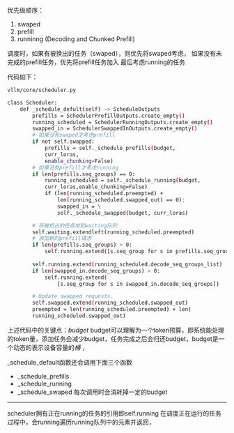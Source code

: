 

优先级顺序：
1. swaped
2. prefill
3. runninng (Decoding and Chunked Prefill)

调度时，如果有被换出的任务（swaped），则优先将swaped考虑，
如果没有未完成的prefill任务，优先将prefill任务加入
最后考虑running的任务

代码如下：
```bash
vllm/core/scheduler.py

class Scheduler:
	def _schedule_defult(self) -> ScheduleOutputs
		prefills = SchedulerPrefillOutputs.create_empty()
		running_scheduled = SchedulerRunningOutputs.create_empty()
		swapped_in = SchedulerSwappedInOutputs.create_empty()
		# 如果没有swaped才考虑prefill
		if not self.swapped:
			prefills = self._schedule_prefills(budget,
			curr_loras,
			enable_chunking=False)
		# 如果没有prefill才考虑running
		if len(prefills.seq_groups) == 0:
			running_scheduled = self._schedule_running(budget,
			curr_loras,enable_chunking=False)
			if (len(running_scheduled.preempted) +
				len(running_scheduled.swapped_out) == 0):
				swapped_in = \
				self._schedule_swapped(budget, curr_loras)

		# 将被抢占的任务加到waiting队列
		self.waiting.extendleft(running_scheduled.preempted)
		# 添加新的prefill请求
		if len(prefills.seq_groups) > 0:
			self.running.extend([s.seq_group for s in prefills.seq_groups])
		
		self.running.extend(running_scheduled.decode_seq_groups_list)
		if len(swapped_in.decode_seq_groups) > 0:
			self.running.extend(
				[s.seq_group for s in swapped_in.decode_seq_groups])

		# Update swapped requests.
		self.swapped.extend(running_scheduled.swapped_out)
		preempted = len(running_scheduled.preempted) + len(
		running_scheduled.swapped_out)
```

上述代码中的关键点：*budget* 
budget可以理解为一个token预算，即系统能处理的token量，添加任务会减少budget，任务完成之后会归还budget，budget是一个动态的表示设备容量的*桶* ，

_schedule_default函数还会调用下面三个函数
- _schedule_prefills
- _schedule_running
- _schedule_swaped
每次调用时会消耗掉一定的budget



-------

scheduler拥有正在running的任务的引用即self.running
在调度正在运行的任务过程中，会running遍历running队列中的元素并返回，


